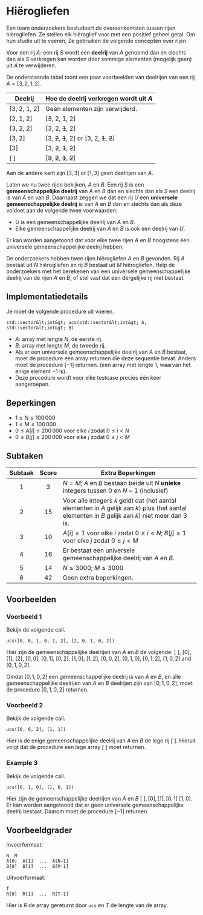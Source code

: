 # Hiërogliefen
Een team onderzoekers bestudeert de overeenkomsten tussen rijen hiërogliefen.
Ze stellen elk hiëroglief voor met een positief geheel getal.
Om hun studie uit te voeren,
 Ze gebruiken de volgende concepten over rijen.

Voor een rij $A$:
 een rij $S$ wordt een **deelrij** van $A$ genoemd
 dan en slechts dan als $S$ verkregen kan worden
 door sommige elementen (mogelijk geen) uit $A$ te verwijderen.

De onderstaande tabel toont een paar voorbeelden van deelrijen van een rij $A = [3, 2, 1, 2]$.

| Deelrij    | Hoe de deelrij verkregen wordt uit $A$ |
|----------------|---------------------------------|
| [3, 2, 1, 2] | Geen elementen zijn verwijderd.
| [2, 1, 2]     | [<s>3</s>, 2, 1, 2]
| [3, 2, 2]     | [3, 2, <s>1</s>, 2]
| [3, 2]         | [3, <s>2</s>, <s>1</s>, 2] or [3, 2, <s>1</s>, <s>2</s>]
| [3]             | [3, <s>2</s>, <s>1</s>, <s>2</s>]
| [ ]              | [<s>3</s>, <s>2</s>, <s>1</s>, <s>2</s>]

Aan de andere kant zijn $[3, 3]$ or $[1, 3]$ geen deelrijen van $A$.

Laten we nu twee rijen bekijken, $A$ en $B$.
Een rij $S$ is een **gemeenschappelijke deelrij** van $A$ en $B$
 dan en slechts dan als $S$ een deelrij is van $A$ en van $B$.
Daarnaast zeggen we dat een rij $U$ een **universele gemeenschappelijke deelrij** is van $A$ en $B$
 dan en slechts dan als deze voldoet aan de volgende twee voorwaarden:
* $U$ is een gemeenschappelijke deelrij van $A$ en $B$.
* Elke gemeenschappelijke deelrij van $A$ en $B$ is ook een deelrij van $U$.

Er kan worden aangetoond dat voor elke twee rijen $A$ en $B$ hoogstens één universele gemeenschappelijke deelrij hebben.

De onderzoekers hebben twee rijen hiërogliefen $A$ en $B$ gevonden.
Rij $A$ bestaat uit $N$ hiërogliefen
 en rij $B$ bestaat uit $M$ hiërogliefen.
Help de onderzoekers met het berekenen
van een universele gemeenschappelijke deelrij van de rijen $A$ en $B$,
 of stel vast dat een dergelijke rij niet bestaat.

## Implementatiedetails

Je moet de volgende procedure uit voeren.

```
std::vector&lt;int&gt; ucs(std::vector&lt;int&gt; A, std::vector&lt;int&gt; B)
```

* $A$: array met lengte $N$, de eerste rij.
* $B$: array met lengte $M$, de tweede rij.
* Als er een universele gemeenschappelijke deelrij van $A$ en $B$ bestaat, moet de procedure een array returnen die deze sequentie bevat.
  Anders moet de procedure $[-1]$ returnen.
   (een array met lengte $1$, waarvan het enige element $-1$ is).
* Deze procedure wordt voor elke testcase precies één keer aangeroepen.

## Beperkingen

* $1 \leq N \leq 100\,000$
* $1 \leq M \leq 100\,000$
* $0 \leq A[i] \leq 200\,000$ voor elke $i$ zodat $0 \leq i < N$
* $0 \leq B[j] \leq 200\,000$ voor elke $j$ zodat $0 \leq j < M$

## Subtaken

| Subtaak | Score  | Extra Beperkingen |
| :-----: | :----: | ---------------------- |
| 1       | $3$    | $N = M$; $A$ en $B$ bestaan beide uit $N$ **unieke** integers tussen $0$ en $N-1$ (inclusief)
| 2       | $15$   | Voor alle integers $k$ geldt dat (het aantal elementen in $A$ gelijk aan $k$) plus (het aantal elementen in $B$ gelijk aan $k$) niet meer dan $3$ is.
| 3       | $10$   | $A[i] \leq 1$ voor elke $i$ zodat $0 \leq i < N$; $B[j] \leq 1$ voor elke $j$ zodat $0 \leq j < M$
| 4       | $16$   | Er bestaat een universele gemeenschappelijke deelrij van $A$ en $B$.
| 5       | $14$   | $N \leq 3000$; $M \leq 3000$
| 6       | $42$   | Geen extra beperkingen.

## Voorbeelden

### Voorbeeld 1

Bekijk de volgende call.

```
ucs([0, 0, 1, 0, 1, 2], [2, 0, 1, 0, 2])
```

Hier zijn de gemeenschappelijke deelrijen van $A$ en $B$ de volgende:
 $[\ ]$, $[0]$, $[1]$, $[2]$, $[0, 0]$, $[0, 1]$, $[0, 2]$, $[1, 0]$, $[1, 2]$, $[0, 0, 2]$, $[0, 1, 0]$, $[0, 1, 2]$, $[1, 0, 2]$ and $[0, 1, 0, 2]$.

Omdat $[0, 1, 0, 2]$ een gemeenschappelijke deelrij is van $A$ en $B$, en
 alle gemeenschappelijke deelrijen van $A$ en $B$ deelrijen zijn van $[0, 1, 0, 2]$,
 moet de procedure $[0, 1, 0, 2]$ returnen.
### Voorbeeld 2

Bekijk de volgende call.

```
ucs([0, 0, 2], [1, 1])
```

Hier is de enige gemeenschappelijke deelrij van $A$ en $B$ de lege rij $[\ ]$.
Hieruit volgt dat de procedure een lege array $[\ ]$ moet returnen.

### Example 3

Bekijk de volgende call.
```
ucs([0, 1, 0], [1, 0, 1])
```

Hier zijn de gemeenschappelijke deelrijen van $A$ en $B$
 $[\ ], [0], [1], [0, 1]$ $[1, 0]$.
Er kan worden aangetoond dat er geen universele gemeenschappelijke deelrij bestaat.
Daarom moet de procedure $[-1]$ returnen.

## Voorbeeldgrader

Invoerformaat:

```
N  M
A[0]  A[1]  ...  A[N-1]
B[0]  B[1]  ...  B[M-1]
```

Uitvoerformaat:

```
T
R[0]  R[1]  ...  R[T-1]
```

Hier is $R$ de array gereturnt door `ucs` en $T$ de lengte van de array.
